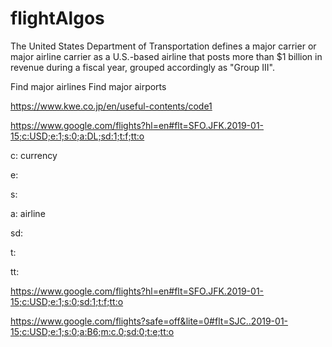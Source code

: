 # flightAlgos


The United States Department of Transportation defines a major carrier or major airline carrier as a U.S.-based airline that posts more than $1 billion in revenue during a fiscal year, grouped accordingly as "Group III".


Find major airlines
Find major airports

https://www.kwe.co.jp/en/useful-contents/code1



https://www.google.com/flights?hl=en#flt=SFO.JFK.2019-01-15;c:USD;e:1;s:0;a:DL;sd:1;t:f;tt:o

c: currency

e:

s:

a: airline

sd:

t:

tt:

https://www.google.com/flights?hl=en#flt=SFO.JFK.2019-01-15;c:USD;e:1;s:0;sd:1;t:f;tt:o


https://www.google.com/flights?safe=off&lite=0#flt=SJC..2019-01-15;c:USD;e:1;s:0;a:B6;m:c.0;sd:0;t:e;tt:o
